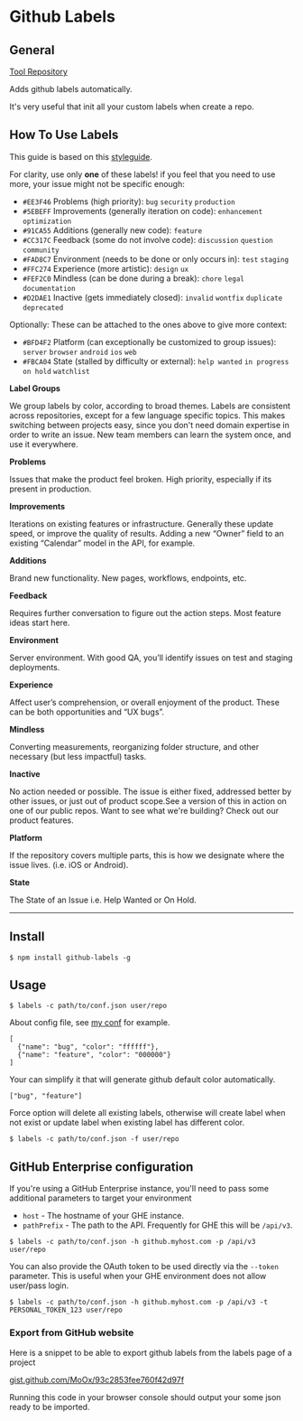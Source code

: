# Github Labels

## General

[Tool Repository](https://github.com/popomore/github-labels#readme)

Adds github labels automatically.

It's very useful that init all your custom labels when create a repo.

## How To Use Labels

This guide is based on this [styleguide](https://robinpowered.com/blog/best-practice-system-for-organizing-and-tagging-github-issues).

For clarity, use only **one** of these labels! if you feel that you need to use more, your issue might not be specific enough:

* `#EE3F46` Problems (high priority): `bug` `security` `production`
* `#5EBEFF` Improvements (generally iteration on code): `enhancement` `optimization`
* `#91CA55` Additions (generally new code): `feature`
* `#CC317C` Feedback (some do not involve code): `discussion` `question` `community`
* `#FAD8C7` Environment (needs to be done or only occurs in): `test` `staging`
* `#FFC274` Experience (more artistic): `design` `ux`
* `#FEF2C0` Mindless (can be done during a break): `chore` `legal` `documentation`
* `#D2DAE1` Inactive (gets immediately closed): `invalid` `wontfix` `duplicate` `deprecated`

Optionally: These can be attached to the ones above to give more context:

* `#BFD4F2` Platform (can exceptionally be customized to group issues): `server` `browser` `android` `ios` `web` 
* `#FBCA04` State (stalled by difficulty or external): `help wanted` `in progress` `on hold` `watchlist`

**Label Groups**

We group labels by color, according to broad themes. Labels are consistent across repositories, except for a few language specific topics. This makes switching between projects easy, since you don't need domain expertise in order to write an issue. New team members can learn the system once, and use it everywhere.

**Problems**

Issues that make the product feel broken. High priority, especially if its present in production.

**Improvements**

Iterations on existing features or infrastructure. Generally these update speed, or improve the quality of results. Adding a new “Owner” field to an existing “Calendar” model in the API, for example.

**Additions**

Brand new functionality. New pages, workflows, endpoints, etc.

**Feedback**

Requires further conversation to figure out the action steps. Most feature ideas start here.

**Environment**

Server environment. With good QA, you’ll identify issues on test and staging deployments.

**Experience**

Affect user’s comprehension, or overall enjoyment of the product. These can be both opportunities and “UX bugs”.

**Mindless**

Converting measurements, reorganizing folder structure, and other necessary (but less impactful) tasks.

**Inactive**

No action needed or possible. The issue is either fixed, addressed better by other issues, or just out of product scope.See a version of this in action on one of our public repos. Want to see what we're building? Check out our product features.

**Platform**

If the repository covers multiple parts, this is how we designate where the issue lives. (i.e. iOS or Android).

**State**

The State of an Issue i.e. Help Wanted or On Hold.

---

## Install

```
$ npm install github-labels -g
```

## Usage

```
$ labels -c path/to/conf.json user/repo
```

About config file, see [my conf](https://gist.github.com/popomore/8ef8ad0573c97081da22dca1cc84173e) for example.

```
[
  {"name": "bug", "color": "ffffff"},
  {"name": "feature", "color": "000000"}
]
```

Your can simplify it that will generate github default color automatically.

```
["bug", "feature"]
```

Force option will delete all existing labels, otherwise will create label when not exist or update label when existing label has different color.

```
$ labels -c path/to/conf.json -f user/repo
```

## GitHub Enterprise configuration

If you're using a GitHub Enterprise instance, you'll need to pass some additional parameters to target your environment
* `host` - The hostname of your GHE instance.
* `pathPrefix` - The path to the API. Frequently for GHE this will be `/api/v3`.

```
$ labels -c path/to/conf.json -h github.myhost.com -p /api/v3 user/repo
```

You can also provide the OAuth token to be used directly via the `--token` parameter. 
This is useful when your GHE environment does not allow user/pass login.

```
$ labels -c path/to/conf.json -h github.myhost.com -p /api/v3 -t PERSONAL_TOKEN_123 user/repo
```

### Export from GitHub website

Here is a snippet to be able to export github labels from the labels page of a project

[gist.github.com/MoOx/93c2853fee760f42d97f](https://gist.github.com/MoOx/93c2853fee760f42d97f)

Running this code in your browser console should output your some json ready to be imported.
